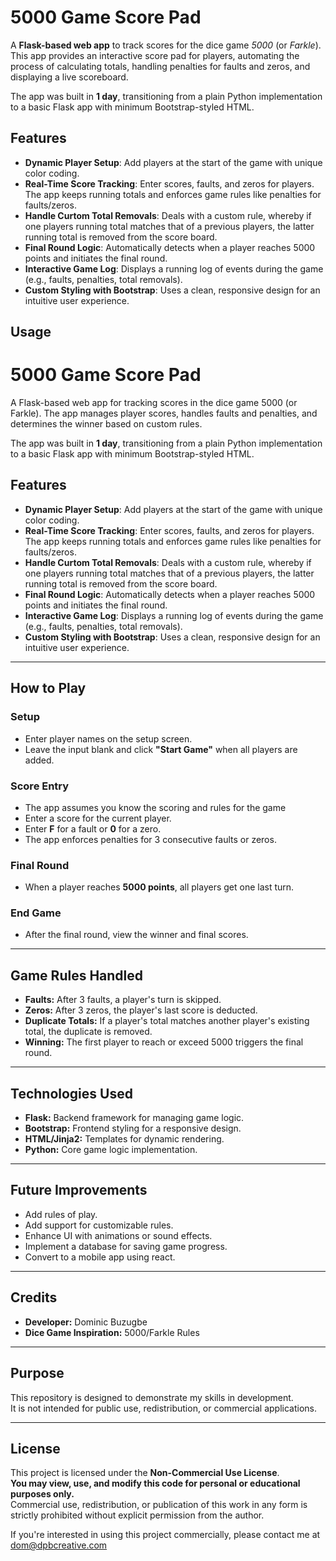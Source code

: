 # 5000 Game Score Pad

A **Flask-based web app** to track scores for the dice game *5000* (or *Farkle*). This app provides an interactive score pad for players, automating the process of calculating totals, handling penalties for faults and zeros, and displaying a live scoreboard. 

The app was built in **1 day**, transitioning from a plain Python implementation to a basic Flask app with minimum Bootstrap-styled HTML.

## Features

- **Dynamic Player Setup**: Add players at the start of the game with unique color coding.
- **Real-Time Score Tracking**: Enter scores, faults, and zeros for players. The app keeps running totals and enforces game rules like penalties for faults/zeros.
- **Handle Curtom Total Removals**: Deals with a custom rule, whereby if one players running total matches that of a previous players, the latter running total is removed from the score board.
- **Final Round Logic**: Automatically detects when a player reaches 5000 points and initiates the final round.
- **Interactive Game Log**: Displays a running log of events during the game (e.g., faults, penalties, total removals).
- **Custom Styling with Bootstrap**: Uses a clean, responsive design for an intuitive user experience.

## Usage




# 5000 Game Score Pad

A Flask-based web app for tracking scores in the dice game 5000 (or Farkle). The app manages player scores, handles faults and penalties, and determines the winner based on custom rules.

The app was built in **1 day**, transitioning from a plain Python implementation to a basic Flask app with minimum Bootstrap-styled HTML.

## Features

- **Dynamic Player Setup**: Add players at the start of the game with unique color coding.
- **Real-Time Score Tracking**: Enter scores, faults, and zeros for players. The app keeps running totals and enforces game rules like penalties for faults/zeros.
- **Handle Curtom Total Removals**: Deals with a custom rule, whereby if one players running total matches that of a previous players, the latter running total is removed from the score board.
- **Final Round Logic**: Automatically detects when a player reaches 5000 points and initiates the final round.
- **Interactive Game Log**: Displays a running log of events during the game (e.g., faults, penalties, total removals).
- **Custom Styling with Bootstrap**: Uses a clean, responsive design for an intuitive user experience.

---

## How to Play

### Setup
- Enter player names on the setup screen.
- Leave the input blank and click **"Start Game"** when all players are added.

### Score Entry
- The app assumes you know the scoring and rules for the game
- Enter a score for the current player.
- Enter **F** for a fault or **0** for a zero.
- The app enforces penalties for 3 consecutive faults or zeros.

### Final Round
- When a player reaches **5000 points**, all players get one last turn.

### End Game
- After the final round, view the winner and final scores.

---

## Game Rules Handled

- **Faults:** After 3 faults, a player's turn is skipped.
- **Zeros:** After 3 zeros, the player's last score is deducted.
- **Duplicate Totals:** If a player's total matches another player's existing total, the duplicate is removed.
- **Winning:** The first player to reach or exceed 5000 triggers the final round.

---

## Technologies Used

- **Flask:** Backend framework for managing game logic.
- **Bootstrap:** Frontend styling for a responsive design.
- **HTML/Jinja2:** Templates for dynamic rendering.
- **Python:** Core game logic implementation.

---

## Future Improvements

- Add rules of play.
- Add support for customizable rules.
- Enhance UI with animations or sound effects.
- Implement a database for saving game progress.
- Convert to a mobile app using react.

---

## Credits

- **Developer:** Dominic Buzugbe
- **Dice Game Inspiration:** 5000/Farkle Rules

---

## Purpose

This repository is designed to demonstrate my skills in development.  
It is not intended for public use, redistribution, or commercial applications.

---

## License

This project is licensed under the **Non-Commercial Use License**.  
**You may view, use, and modify this code for personal or educational purposes only.**  
Commercial use, redistribution, or publication of this work in any form is strictly prohibited without explicit permission from the author.

If you're interested in using this project commercially, please contact me at dom@dpbcreative.com

